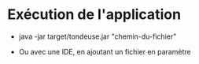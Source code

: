 
# Exécution de l'application

- java -jar target/tondeuse.jar "chemin-du-fichier"

- Ou avec une IDE, en ajoutant un fichier en paramètre
